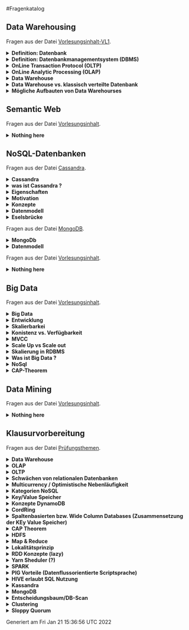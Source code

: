 #Fragenkatalog
## Data Warehousing
Fragen aus der Datei [Vorlesungsinhalt-VL1](./Fragenkatalog/01%20Data%20Warehousing/Vorlesungsinhalt-VL1.md).
<details><summary><b>Definition: Datenbank</b></summary>
<table><tr><td>

Eine Datenbank ist ein integrierter, persistenter Datenbestand einschließlich aller relevanten Informationen über die dargestellte Information (Metadaten), der einer Gruppe von Benutzern zur Verfügung steht und durch eine spezielle Software möglichst redundanzfrei verwaltetet wird.

</td></tr></table>
</details>
<details><summary><b>Definition: Datenbankmanagementsystem (DBMS)</b></summary>
<table><tr><td>

Ein Datenbankmanagementsystem (DBMS) ist die Gesamtheit aller Programme zur Erzeugung, Verwaltung und Manipulation einer Datenbank.

</td></tr></table>
</details>
<details><summary><b>OnLine Transaction Protocol (OLTP)</b></summary>
<table><tr><td>

- Klassische relationale Datenbank ist für Tagesgeschäft (Einkauf, Verkauf, Lagerbestand) 
- Der aktuelle Zustand der Datenbank ist im Vordergrund und wird bearbeitet (OnLine) 
- Viele Änderungs- und Einfüge-Operationen 
- Granularität: einzelne Objekte wichtig 
- Zugriff durch alle möglichen Mitarbeiter. Zugriff eher auf einzelne Tupel 

</td></tr></table>
</details>
<details><summary><b>OnLine Analytic Processing (OLAP)</b></summary>
<table><tr><td>

- Einzelne Objekte nicht so interessant 
- Dateninhalte historisch 
- Sicht über die Entwicklung des Unternehmens, also evolutionär und integriert 
- Zugriffe: read only durch komplexe Abfragen auf ganze Tabellen 
- Wenige Nutzer wie z.B. Manager 

</td></tr></table>
</details>
<details><summary><b>Data Warehouse</b></summary>
<table><tr><td>

- Eine übergreifende, Zentrale Datenbasis 
- Optimiert für Einfüge- und Lese-Operationen, nicht für Transaktionen 
- Extract, Transform, Load (ETL) Tools 
- eine entscheidungsunterstützende Datenbank die zusätzlich und separat von den Datenbanken des Unternehmens gepflegt wird 
- Alle relevanten Unternehmensdaten werden gesammelt und verdichtet 
- Diese gilt es zu strukturieren (Data-Mining, Data-Analysis) 
- Bietet eine globale Perspektive unter Verwendung historischer Daten 
- Schafft durch OLAP Werkzeuge die Basis für Business Intelligence 
- Data Warehouses können aus kleineren Einheiten, sogenannten Data Marts gebildet werden 
- Data Marts sind kleine Einheiten des Unternehmens wie z.B. Marketing, Verkauf etc. 
- Dies kann Integrationsprobleme auf höheren Ebenen verursachen 

</td></tr></table>
</details>
<details><summary><b>Data Warehouse vs. klassisch verteilte Datenbank</b></summary>
<table><tr><td>

TODO

</td></tr></table>
</details>
<details><summary><b>Mögliche Aufbauten von Data Warehourses</b></summary>
<table><tr><td>

TODO
</td></tr></table>
</details>

## Semantic Web
Fragen aus der Datei [Vorlesungsinhalt](./Fragenkatalog/02%20Semantic%20Web/Vorlesungsinhalt.md).
<details><summary><b>Nothing here</b></summary>
<table><tr><td>

TODO
</td></tr></table>
</details>

## NoSQL-Datenbanken
Fragen aus der Datei [Cassandra](./Fragenkatalog/03%20NoSQL-Datenbanken/Cassandra.md).
<details><summary><b>Cassandra</b></summary>
<table><tr><td>


</td></tr></table>
</details>
<details><summary><b>was ist Cassandra ?</b></summary>
<table><tr><td>

Eine NoSql-Datenbank die auf der AP Seite einzuordnen ist

</td></tr></table>
</details>
<details><summary><b>Eigenschaften</b></summary>
<table><tr><td>


- elastisch (wegen Chord-Ring Hinzuhame von weiteren Rechnern möglich, fast linear sklaierbar)
- verteilt (Peer-to-Peer Chord Ring, kein fixer Einstiegspunkt)
- skalierbar
- spaltenorientiert
- Fehlertolerant (Kein Master und Ausfallsicherheit durch Replikation)
- einstellbare Konsistenz (dennoch bleibt es AP)
- kann auch mit kleinen Clustern (1,3,5) Knoten betrieben werden

</td></tr></table>
</details>
<details><summary><b>Motivation</b></summary>
<table><tr><td>


HBase hat sehr viele Server (zookeeper, HDFS, Data Nodes, etc.) und unter 7 Knoten macht es wenig Sinn. Dazu kommt das es einen Master-Slave Ansatz verfolgt der zum Single-Point-of Failure führen kann (!). Mit dem Chord-Ring, den wir schon in Dynamo-DB kennengelernt haben können wird Cassandra seinen verteilten Ansatz umsetzen.


</td></tr></table>
</details>
<details><summary><b>Konzepte</b></summary>
<table><tr><td>


- Consisten Hashin
- Vektoruhren
- Gossip Protocol
- Hinted Handoff
- etc 

Sind aus dem Dynamo Paper entnommen

</td></tr></table>
</details>
<details><summary><b>Datenmodell</b></summary>
<table><tr><td>


- 3 dimensionale "Hast-Table"
- Ein Keyspace beinhaltet Column Families und regelt deren Repilkationsart
- Jede Zeile besitzt einen Key und besteht aus Spalten (Namen müssen nicht vorher festgelegt sein)
- Jede Spalte hat einen Namen und einen value Wert + Timestamp
- optinal: Time to Live (TTL)



</td></tr></table>
</details>
<details><summary><b>Eselsbrücke</b></summary>
<table><tr><td>

Wenn Dynamo-DB und BigTable's ein Kind hätten, dann wäre es Cassandra ;)

</td></tr></table>
</details>

Fragen aus der Datei [MongoDB](./Fragenkatalog/03%20NoSQL-Datenbanken/MongoDB.md).


<details><summary><b>MongoDb</b></summary>
<table><tr><td>


- Abgleitet aus Humongous 
- NoSQl
- Dokumentorientiert (JSON Dokumente)
- Schmemfrei
- skalierbar
- open source
- high performance

Daraus folgt:

- Keine Zeilen
- Keine Transaktionen 
- keine Joins
- keine refrentielle Integrität

</td></tr></table>
</details>
<details><summary><b>Datenmodell</b></summary>
<table><tr><td>


- JSON -> geordnete Menge an Keys mit entsprechenden Values
- Indexe sind zentral -> Map/Reduce Ansätze
- auto Sharding
- intern binär (BSON)


Fazit:

- passt gut zu AJAX und REST 
- embedded documents liefern eine Umgehungstatbestand zu dem Fehlen von Joints
- serialisierte Objekte entsprechen dem Modell der Programmiersprache 

-> leider hoher Grad an Denormalisierung -> Information wird mehrfach gespeichert 




</td></tr></table>
</details>

Fragen aus der Datei [Vorlesungsinhalt](./Fragenkatalog/03%20NoSQL-Datenbanken/Vorlesungsinhalt.md).
<details><summary><b>Nothing here</b></summary>
<table><tr><td>

TODO
</td></tr></table>
</details>

## Big Data
Fragen aus der Datei [Vorlesungsinhalt](./Fragenkatalog/04%20Big%20Data/Vorlesungsinhalt.md).
<details><summary><b>Big Data</b></summary>
<table><tr><td>


</td></tr></table>
</details>
<details><summary><b>Entwicklung </b></summary>
<table><tr><td>


- Die Menge der Daten wird größer
- 2012 weniger als eine Sekunde braucht Google um ca. 50 Millionen Seiten zur effektive Suche zu indizieren

</td></tr></table>
</details>
<details><summary><b>Skalierbarkei</b></summary>
<table><tr><td>



</td></tr></table>
</details>
<details><summary><b>Konistenz vs. Verfügbarkeit</b></summary>
<table><tr><td>


</td></tr></table>
</details>
<details><summary><b>MVCC</b></summary>
<table><tr><td>


</td></tr></table>
</details>
<details><summary><b>Scale Up vs Scale out</b></summary>
<table><tr><td>

Scale up              
----------------- 
Hinzufügen von CPU & RAm           
Upgrade -> Ausfallzeit                    
Grenzkosten oft hoch               

Scale out
-----------------
Hinzufügen von weiteren Servern/Knoten
kontrollierte Nebenläufigkeit    
Replikation als Basisprinzip 
</td></tr></table>
</details>
<details><summary><b>Skalierung in RDBMS</b></summary>
<table><tr><td>


</td></tr></table>
</details>
<details><summary><b>Was ist Big Data ?</b></summary>
<table><tr><td>


</td></tr></table>
</details>
<details><summary><b>NoSql</b></summary>
<table><tr><td>


</td></tr></table>
</details>
<details><summary><b>CAP-Theorem</b></summary>
<table><tr><td>

</td></tr></table>
</details>

## Data Mining
Fragen aus der Datei [Vorlesungsinhalt](./Fragenkatalog/05%20Data%20Mining/Vorlesungsinhalt.md).
<details><summary><b>Nothing here</b></summary>
<table><tr><td>

TODO
</td></tr></table>
</details>

## Klausurvorbereitung
Fragen aus der Datei [Prüfungsthemen](./Fragenkatalog/99%20Klausurvorbereitung/Prüfungsthemen.md).
<details><summary><b>Data Warehouse</b></summary>
<table><tr><td>

TODO
- Eigenschaften
- Welche Daten kommen da rein?
- Besonderheit dieser Daten?
- Wie kann das Schema aufgebaut sein?
- Welche Operation führt man da durch?

</td></tr></table>
</details>
<details><summary><b>OLAP</b></summary>
<table><tr><td>

TODO

</td></tr></table>
</details>
<details><summary><b>OLTP</b></summary>
<table><tr><td>

TODO

</td></tr></table>
</details>
<details><summary><b>Schwächen von relationalen Datenbanken</b></summary>
<table><tr><td>

TODO

</td></tr></table>
</details>
<details><summary><b>Multicurrency / Optimistische Nebenläufigkeit</b></summary>
<table><tr><td>

TODO

</td></tr></table>
</details>
<details><summary><b>Kategorien NoSQL</b></summary>
<table><tr><td>

TODO

</td></tr></table>
</details>
<details><summary><b>Key/Value Speicher </b></summary>
<table><tr><td>

TODO
- Aufbau
- Funktion

</td></tr></table>
</details>
<details><summary><b>Konzepte DynamoDB</b></summary>
<table><tr><td>

TODO

</td></tr></table>
</details>
<details><summary><b>CordRing</b></summary>
<table><tr><td>

TODO

</td></tr></table>
</details>
<details><summary><b>Spaltenbasierten bzw. Wide Column Databases (Zusammensetzung der KEy Value Speicher)</b></summary>
<table><tr><td>

TODO

</td></tr></table>
</details>
<details><summary><b>CAP Theorem</b></summary>
<table><tr><td>

TODO

</td></tr></table>
</details>
<details><summary><b>HDFS</b></summary>
<table><tr><td>

TODO
- Eigenschaften
- Konzept
- HBASE

</td></tr></table>
</details>
<details><summary><b>Map & Reduce </b></summary>
<table><tr><td>

TODO
- Besonderheiten 
- Java Signatur aufschreiben
- Welche Parameter würde ein Word Count bekommen? Umschreiben

</td></tr></table>
</details>
<details><summary><b>Lokalitätsprinzip</b></summary>
<table><tr><td>

TODO

</td></tr></table>
</details>
<details><summary><b>RDD Konzepte (lazy)</b></summary>
<table><tr><td>

TODO

</td></tr></table>
</details>
<details><summary><b>Yarn Sheduler (?)</b></summary>
<table><tr><td>

TODO

</td></tr></table>
</details>
<details><summary><b>SPARK </b></summary>
<table><tr><td>

TODO

</td></tr></table>
</details>
<details><summary><b>PIG Vorteile (Datenflussorientierte Scriptsprache)</b></summary>
<table><tr><td>

TODO

</td></tr></table>
</details>
<details><summary><b>HIVE erlaubt SQL Nutzung</b></summary>
<table><tr><td>

TODO

</td></tr></table>
</details>
<details><summary><b>Kassandra</b></summary>
<table><tr><td>

TODO
- Eigenschaften
- Partitioner
- Wie würde man eine Zeitreihen Datenbank anlegen?

</td></tr></table>
</details>
<details><summary><b>MongoDB</b></summary>
<table><tr><td>

TODO

</td></tr></table>
</details>
<details><summary><b>Entscheidungsbaum/DB-Scan</b></summary>
<table><tr><td>

TODO

</td></tr></table>
</details>
<details><summary><b>Clustering</b></summary>
<table><tr><td>

TODO

</td></tr></table>
</details>
<details><summary><b>Sloppy Quorum</b></summary>
<table><tr><td>

TODO 
</td></tr></table>
</details>



Generiert am Fri Jan 21 15:36:56 UTC 2022
